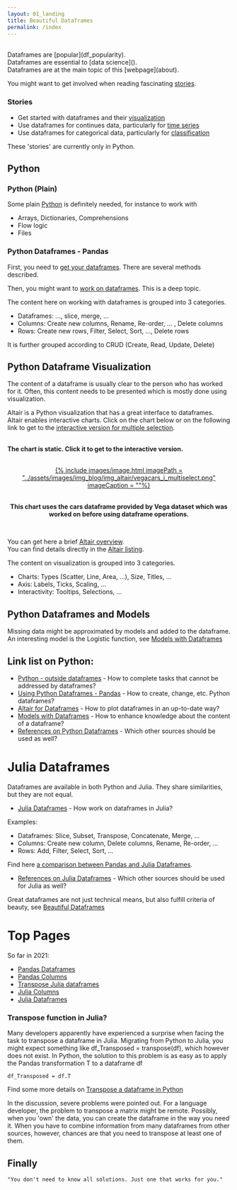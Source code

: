 ```yaml
---
layout: 01_landing
title: Beautiful Dataframes
permalink: /index
---
```

<br>
Dataframes are [popular](df_popularity).<br>
Dataframes are essential to [data science]().<br>
Dataframes are at the main topic of this [webpage](about).<br>

You might want to get involved when reading fascinating [stories](#stories).<br>



### Stories

- Get started with dataframes and their [visualization](altair_story)
- Use dataframes for continues data, particularly for [time series](time_series_story)
- Use dataframes for categorical data, particularly for [classification](categorization_story)

These 'stories' are currently only in Python.


## Python

### Python (Plain)

Some plain [Python](python_overview)  is definitely needed, for instance to work with
- Arrays, Dictionaries, Comprehensions
- Flow logic
- Files


### Python Dataframes - Pandas

First, you need to [get your dataframes](listing_pandas). There are several methods described.

Then, you might want to [work on dataframes](listing_pandas_operate). This is a deep topic.<br>

The content here on working with dataframes is grouped into 3 categories.<br>

- Dataframes: ..., slice, merge, ...
- Columns: Create new columns, Rename, Re-order, ... , Delete columns
- Rows: Create new rows, Filter, Select, Sort, ..., Delete rows

It is further grouped according to CRUD (Create, Read, Update, Delete)

## Python Dataframe Visualization

The content of a dataframe is usually clear to the person who has worked for it. Often, this content needs to be presented which is mostly done using visualization.

Altair is a Python visualization that has a great interface to dataframes.<br> 
Altair enables interactive charts. Click on the chart below or on the following link to get to the [interactive version for multiple selection](vega_cars_multi_selection). 

 <br><b>
 The chart is static. Click it to get to the interactive version. 
 </b>


<br>
<center>
<a href="vega_cars_multi_selection">
{% include images/image.html imagePath = "../assets/images/img_blog/img_altair/vegacars_i_multiselect.png" imageCaption =  ""%}
</a>

<br><b>
This chart uses the cars dataframe provided by Vega dataset which was worked on before using dataframe operations.
</b><br>
</center>
<br>

You can get here a brief [Altair overview](altair_overview).<br>
You can find details directly in the [Altair listing](altair_listing).<br>

The content on visualization is grouped into 3 categories.<br>

- Charts: Types (Scatter, Line, Area, ...), Size, Titles, ...
- Axis: Labels, Ticks, Scaling, ...
- Interactivity: Tooltips, Selections, ...



## Python Dataframes and Models

Missing data might be approximated by models and added to the dataframe.<br>
An interesting model is the Logistic function, see [Models with Dataframes](models) 


## Link list on Python:

- [Python - outside dataframes](python_overview) - How to complete tasks that cannot be addressed by dataframes?
- [Using Python Dataframes - Pandas](pandas) - How to create, change, etc. Python dataframes?
- [Altair for Dataframes](altair_overview) - How to plot dataframes in an up-to-date way?
- [Models with Dataframes](models) - How to enhance knowledge about the content of a dataframe? 
- [References on Python Dataframes](python_references) - Which other sources should be used as well?


# Julia Dataframes 

Dataframes are available in both Python and Julia. They share similarities, but they are not equal. 

- [Julia Dataframes](julia_df) - How work on dataframes in Julia?

Examples:
- Dataframes: Slice, Subset, Transpose, Concatenate, Merge, ...
- Columns: Create new column, Delete columns, Rename, Re-order, ...
- Rows: Add, Filter, Select, Sort, ...

Find here [a comparison between Pandas and Julia Dataframes]().

- [References on Julia Dataframes](julia_references) - Which other sources should be used for Julia as well?

Great dataframes are not just technical means, but also fulfill criteria of beauty, see [Beautiful Dataframes](beautiful_dataframes)


# Top Pages

So far in 2021:

- [Pandas Dataframes](pandas)
- [Pandas Columns](pandas_columns)
- [Transpose Julia dataframes](julia_transpose)
- [Julia Columns](julia_columns)
- [Julia Dataframes](julia_df)


### Transpose function in Julia?

Many developers apparently have experienced a surprise when facing the task to transpose a dataframe in Julia. 
Migrating from Python to Julia, you might expect something like df_Transposed = transpose(df), which however does not exist.
In Python, the solution to this problem is as easy as to apply the Pandas transformation T to a dataframe df

>
    df_Transposed = df.T

Find some more details on [Transpose a dataframe in Python](pandas_transpose)

In the discussion, severe problems were pointed out. For a language developer, the problem to transpose a matrix might be remote. Possibly, when you 'own' the data, you can create the dataframe in the way you need it. When you have to combine information from many dataframes from other sources, however, chances are that you need to transpose at least one of them.

## Finally

>
    "You don't need to know all solutions. Just one that works for you."
    